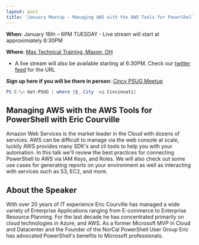```yaml
---
layout: post
title: 'January Meetup - Managing AWS with the AWS Tools for PowerShell'
---
```


**When**: January 16th – 6PM
TUESDAY - Live stream will start at approximiately 6:30PM

**Where**: [Max Technical Training, Mason, OH](https://goo.gl/maps/ijBGbvJQR3B2)

* A live stream will also be available starting at 6:30PM. Check our [twitter feed](https://twitter.com/CincyPowershell) for the URL

**Sign up here if you will be there in person**: [Cincy PSUG Meetup](https://www.meetup.com/TechLife-Cincinnati/events/246097421/)

```powershell
PS C:\> Get-PSUG | where {$_.City -eq Cincinnati}
```

## Managing AWS with the AWS Tools for PowerShell with Eric Courville

Amazon Web Services is the market leader in the Cloud with dozens of services.  AWS can be difficult to manage via the web console at scale, luckily AWS provides many SDK's and cli tools to help you with your automation.  In this talk we'll review the best practices for connecting PowerShell to AWS via IAM Keys, and Roles.  We will also check out some use cases for generating reports on your environment as well as interacting with services such as S3, EC2, and more.

## About the Speaker

With over 20 years of IT experience Eric Courville has managed a wide variety of Enterprise Applications ranging from E-commerce to Enterprise Resource Planning.  For the last decade he has concentrated primarily on cloud technologies in Azure, and AWS.  As a former Microsoft MVP in Cloud and Datacenter and the Founder of the NorCal PowerShell User Group Eric has advocated PowerShell's benefits to Microsoft professionals.